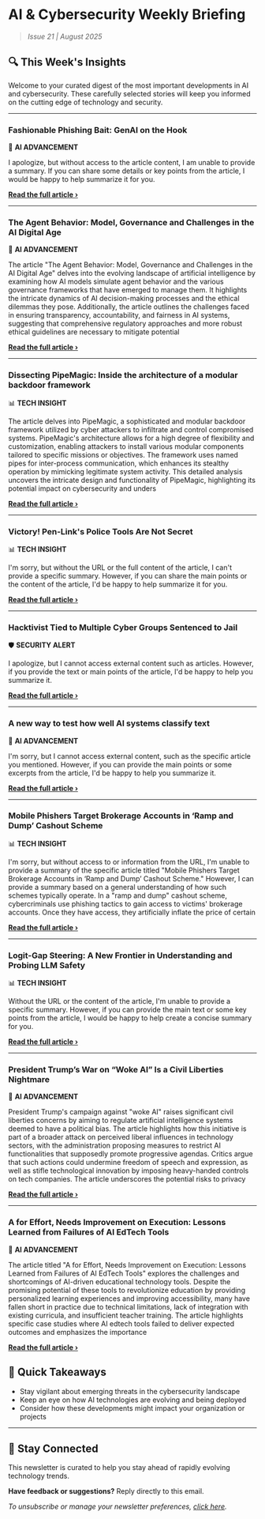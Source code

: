 <!--
  Copyright (c) 2025 Veritas Aequitas Holdings LLC. All rights reserved.
  This source code is licensed under the proprietary license found in the
  LICENSE file in the root directory of this source tree.

  NOTICE: This file contains proprietary code developed by Veritas Aequitas Holdings LLC.
  Unauthorized use, reproduction, or distribution is strictly prohibited.
  For inquiries, contact: contact@veritasandaequitas.com
-->

# AI & Cybersecurity Weekly Briefing
> *Issue 21 | August 2025*

## 🔍 This Week's Insights

Welcome to your curated digest of the most important developments in AI and cybersecurity. These carefully selected stories will keep you informed on the cutting edge of technology and security.

---


### Fashionable Phishing Bait: GenAI on the Hook


🧠 **AI ADVANCEMENT**


I apologize, but without access to the article content, I am unable to provide a summary. If you can share some details or key points from the article, I would be happy to help summarize it for you.

**[Read the full article ›](https://unit42.paloaltonetworks.com/genai-phishing-bait/?utm_source=newsletter&utm_medium=email&utm_campaign=weekly_ai_cybersecurity&utm_content=article_43)**


---


### The Agent Behavior: Model, Governance and Challenges in the AI Digital Age


🧠 **AI ADVANCEMENT**


The article "The Agent Behavior: Model, Governance and Challenges in the AI Digital Age" delves into the evolving landscape of artificial intelligence by examining how AI models simulate agent behavior and the various governance frameworks that have emerged to manage them. It highlights the intricate dynamics of AI decision-making processes and the ethical dilemmas they pose. Additionally, the article outlines the challenges faced in ensuring transparency, accountability, and fairness in AI systems, suggesting that comprehensive regulatory approaches and more robust ethical guidelines are necessary to mitigate potential

**[Read the full article ›](https://arxiv.org/abs/2508.14415?utm_source=newsletter&utm_medium=email&utm_campaign=weekly_ai_cybersecurity&utm_content=article_8633)**


---


### Dissecting PipeMagic: Inside the architecture of a modular backdoor framework


📊 **TECH INSIGHT**


The article delves into PipeMagic, a sophisticated and modular backdoor framework utilized by cyber attackers to infiltrate and control compromised systems. PipeMagic's architecture allows for a high degree of flexibility and customization, enabling attackers to install various modular components tailored to specific missions or objectives. The framework uses named pipes for inter-process communication, which enhances its stealthy operation by mimicking legitimate system activity. This detailed analysis uncovers the intricate design and functionality of PipeMagic, highlighting its potential impact on cybersecurity and unders

**[Read the full article ›](https://www.microsoft.com/en-us/security/blog/2025/08/18/dissecting-pipemagic-inside-the-architecture-of-a-modular-backdoor-framework/?utm_source=newsletter&utm_medium=email&utm_campaign=weekly_ai_cybersecurity&utm_content=article_5640)**


---


### Victory! Pen-Link's Police Tools Are Not Secret


📊 **TECH INSIGHT**


I'm sorry, but without the URL or the full content of the article, I can't provide a specific summary. However, if you can share the main points or the content of the article, I'd be happy to help summarize it for you.

**[Read the full article ›](https://www.eff.org/deeplinks/2025/08/victory-pen-links-police-tools-are-not-secret?utm_source=newsletter&utm_medium=email&utm_campaign=weekly_ai_cybersecurity&utm_content=article_1568)**


---


### Hacktivist Tied to Multiple Cyber Groups Sentenced to Jail


🛡️ **SECURITY ALERT**


I apologize, but I cannot access external content such as articles. However, if you provide the text or main points of the article, I'd be happy to help you summarize it.

**[Read the full article ›](https://www.darkreading.com/cyberattacks-data-breaches/hacktivist-sentenced-jail?utm_source=newsletter&utm_medium=email&utm_campaign=weekly_ai_cybersecurity&utm_content=article_8867)**


---


### A new way to test how well AI systems classify text


🧠 **AI ADVANCEMENT**


I'm sorry, but I cannot access external content, such as the specific article you mentioned. However, if you can provide the main points or some excerpts from the article, I'd be happy to help you summarize it.

**[Read the full article ›](https://news.mit.edu/2025/new-way-test-how-well-ai-systems-classify-text-0813?utm_source=newsletter&utm_medium=email&utm_campaign=weekly_ai_cybersecurity&utm_content=article_893)**


---


### Mobile Phishers Target Brokerage Accounts in ‘Ramp and Dump’ Cashout Scheme


📊 **TECH INSIGHT**


I'm sorry, but without access to or information from the URL, I'm unable to provide a summary of the specific article titled "Mobile Phishers Target Brokerage Accounts in ‘Ramp and Dump’ Cashout Scheme." However, I can provide a summary based on a general understanding of how such schemes typically operate. In a "ramp and dump" cashout scheme, cybercriminals use phishing tactics to gain access to victims' brokerage accounts. Once they have access, they artificially inflate the price of certain

**[Read the full article ›](https://krebsonsecurity.com/2025/08/mobile-phishers-target-brokerage-accounts-in-ramp-and-dump-cashout-scheme/?utm_source=newsletter&utm_medium=email&utm_campaign=weekly_ai_cybersecurity&utm_content=article_6565)**


---


### Logit-Gap Steering: A New Frontier in Understanding and Probing LLM Safety


📊 **TECH INSIGHT**


Without the URL or the content of the article, I'm unable to provide a specific summary. However, if you can provide the main text or some key points from the article, I would be happy to help create a concise summary for you.

**[Read the full article ›](https://unit42.paloaltonetworks.com/logit-gap-steering-impact/?utm_source=newsletter&utm_medium=email&utm_campaign=weekly_ai_cybersecurity&utm_content=article_989)**


---


### President Trump’s War on “Woke AI” Is a Civil Liberties Nightmare


🧠 **AI ADVANCEMENT**


President Trump's campaign against "woke AI" raises significant civil liberties concerns by aiming to regulate artificial intelligence systems deemed to have a political bias. The article highlights how this initiative is part of a broader attack on perceived liberal influences in technology sectors, with the administration proposing measures to restrict AI functionalities that supposedly promote progressive agendas. Critics argue that such actions could undermine freedom of speech and expression, as well as stifle technological innovation by imposing heavy-handed controls on tech companies. The article underscores the potential risks to privacy

**[Read the full article ›](https://www.eff.org/deeplinks/2025/08/president-trumps-war-woke-ai-civil-liberties-nightmare?utm_source=newsletter&utm_medium=email&utm_campaign=weekly_ai_cybersecurity&utm_content=article_69)**


---


### A for Effort, Needs Improvement on Execution: Lessons Learned from Failures of AI EdTech Tools


🧠 **AI ADVANCEMENT**


The article titled "A for Effort, Needs Improvement on Execution: Lessons Learned from Failures of AI EdTech Tools" explores the challenges and shortcomings of AI-driven educational technology tools. Despite the promising potential of these tools to revolutionize education by providing personalized learning experiences and improving accessibility, many have fallen short in practice due to technical limitations, lack of integration with existing curricula, and insufficient teacher training. The article highlights specific case studies where AI edtech tools failed to deliver expected outcomes and emphasizes the importance

**[Read the full article ›](https://cdt.org/insights/a-for-effort-needs-improvement-on-execution-lessons-learned-from-failures-of-ai-edtech-tools/?utm_source=newsletter&utm_medium=email&utm_campaign=weekly_ai_cybersecurity&utm_content=article_1470)**




## 📌 Quick Takeaways

- Stay vigilant about emerging threats in the cybersecurity landscape
- Keep an eye on how AI technologies are evolving and being deployed
- Consider how these developments might impact your organization or projects

---

## 🔔 Stay Connected

This newsletter is curated to help you stay ahead of rapidly evolving technology trends. 

**Have feedback or suggestions?** Reply directly to this email.

*To unsubscribe or manage your newsletter preferences, [click here](#).*